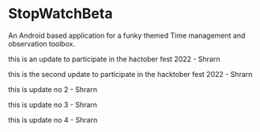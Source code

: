 # StopWatchBeta
 An Android based application for a funky themed Time management and observation toolbox.

this is an update to participate in the hactober fest 2022 - Shrarn

this is the second update to participate in the hacktober fest 2022 - Shrarn

this is update no 2 - Shrarn

this is update no 3 - Shrarn

this is update no 4 - Shrarn
